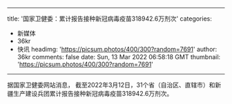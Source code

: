 
---
title: '国家卫健委：累计报告接种新冠病毒疫苗318942.6万剂次'
categories: 
 - 新媒体
 - 36kr
 - 快讯
headimg: 'https://picsum.photos/400/300?random=7691'
author: 36kr
comments: false
date: Sun, 13 Mar 2022 06:58:18 GMT
thumbnail: 'https://picsum.photos/400/300?random=7691'
---

<div>   
据国家卫健委网站消息， 截至2022年3月12日，31个省（自治区、直辖市）和新疆生产建设兵团累计报告接种新冠病毒疫苗318942.6万剂次。  
</div>
            